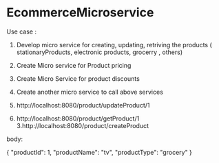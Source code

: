 # EcommerceMicroservice

Use case : 

1. Develop micro service for creating, updating, retriving the products ( stationaryProducts, electronic products, grocerry , others)
2. Create Micro service for Product pricing
3. Create Micro Service for product discounts
4. Create another micro service to call above services


1. http://localhost:8080/product/updateProduct/1
2. http://localhost:8080/product/getProduct/1
3.http://localhost:8080/product/createProduct

body:

{
"productId": 1,
"productName": "tv",
"productType": "grocery"
}
